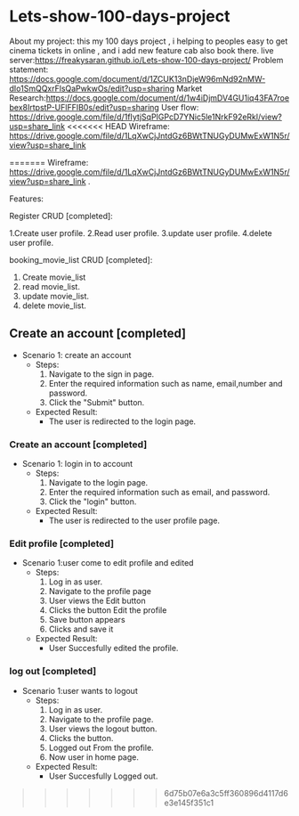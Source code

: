 # Lets-show-100-days-project
About my project: this my 100 days project ,
i helping to peoples easy to get cinema tickets in online ,
and i add new feature cab also book there.
live server:https://freakysaran.github.io/Lets-show-100-days-project/
Problem statement: https://docs.google.com/document/d/1ZCUK13nDjeW96mNd92nMW-dIo1SmQQxrFlsQaPwkwOs/edit?usp=sharing
Market Research:https://docs.google.com/document/d/1w4iDjmDV4GU1iq43FA7roebex8IrtpstP-UFlFFIB0s/edit?usp=sharing
User flow: https://drive.google.com/file/d/1fIytjSqPIGPcD7YNic5le1NrkF92eRkl/view?usp=share_link
<<<<<<< HEAD
Wireframe: https://drive.google.com/file/d/1LqXwCjJntdGz6BWtTNUGyDUMwExW1N5r/view?usp=share_link




=======
Wireframe: https://drive.google.com/file/d/1LqXwCjJntdGz6BWtTNUGyDUMwExW1N5r/view?usp=share_link .

Features:

   Register CRUD [completed]:
   
   1.Create user profile.
   2.Read   user profile.
   3.update user profile.
   4.delete user profile.
   
   
   booking_movie_list CRUD [completed]:
   
   1. Create movie_list
   2. read   movie_list.
   3. update movie_list.
   4. delete movie_list.
   
   
  


## Create an account [completed]
- Scenario 1:  create an account
    - Steps:
        1. Navigate to the sign in page.
        2. Enter the required information such as name, email,number and password.
        3. Click the "Submit" button.
    - Expected Result:
        - The user is redirected to the login page.

### Create an account [completed]
- Scenario 1: login in to account
    - Steps:
        1. Navigate to the login page.
        2. Enter the required information such as email, and password.
        3. Click the "login" button.
    - Expected Result:
        - The user is redirected to the user profile page.
        
        
        
 ### Edit profile [completed]
  - Scenario 1:user come to edit profile and edited
     - Steps:
        1. Log in as user.
        2. Navigate to the profile page
        3. User views the Edit button
        4. Clicks the button Edit the profile
        5. Save button appears
        6. Clicks and save it
     - Expected Result:
         - User Succesfully edited the profile.
     
 ### log out [completed]
  - Scenario 1:user  wants to logout
     - Steps:
        1. Log in as user.
        2. Navigate to the profile page.
        3. User views the logout button.
        4. Clicks the button.
        5. Logged out From the profile.
        6. Now user in home page.
     - Expected Result:
         - User Succesfully Logged out.

   
   
   


    
>>>>>>> 6d75b07e6a3c5ff360896d4117d6e3e145f351c1
